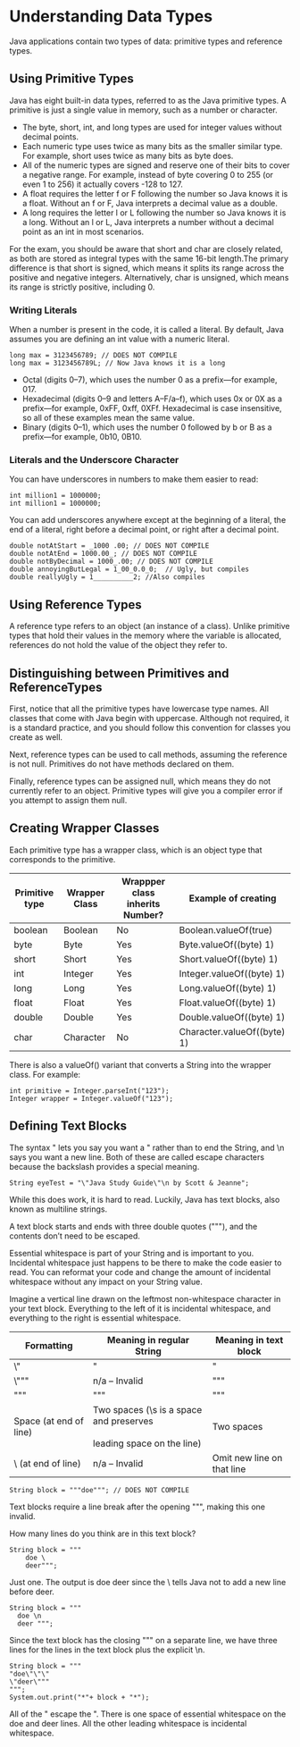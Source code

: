 # Understanding Data Types

Java applications contain two types of data: primitive types and reference types.

## Using Primitive Types

Java has eight built-in data types, referred to as the Java primitive types.
A primitive is just a single value in memory, such as a number or character.

- The byte, short, int, and long types are used for integer values without decimal points.
- Each numeric type uses twice as many bits as the smaller similar type. For example, short uses twice as many bits as
  byte does.
- All of the numeric types are signed and reserve one of their bits to cover a negative range. For example, instead of
  byte covering 0 to 255 (or even 1 to 256) it actually covers -128 to 127.
- A float requires the letter f or F following the number so Java knows it is a float. Without an f or F, Java
  interprets a decimal value as a double.
- A long requires the letter l or L following the number so Java knows it is a long. Without an l or L, Java interprets
  a number without a decimal point as an int in most scenarios.

For the exam, you should be aware that short and char are closely related, as both are stored as integral types with the
same 16-bit length.The primary difference is that short is signed, which means it splits its range across the positive
and negative integers. Alternatively, char is unsigned, which means its range is strictly positive, including 0.

### Writing Literals

When a number is present in the code, it is called a literal. By default, Java assumes you are defining an int value
with a numeric literal.

```
long max = 3123456789; // DOES NOT COMPILE
long max = 3123456789L; // Now Java knows it is a long
```

- Octal (digits 0–7), which uses the number 0 as a prefix—for example, 017.
- Hexadecimal (digits 0–9 and letters A–F/a–f), which uses 0x or 0X as a prefix—for example, 0xFF, 0xff, 0XFf.
  Hexadecimal is case insensitive, so all of these examples mean the same value.
- Binary (digits 0–1), which uses the number 0 followed by b or B as a prefix—for example, 0b10, 0B10.

### Literals and the Underscore Character

You can have underscores in numbers to make them easier to read:

```
int million1 = 1000000;
int million1 = 1000000;
```

You can add underscores anywhere except at the beginning of a literal, the end of a literal, right before a decimal
point, or right after a decimal point.

```
double notAtStart = _1000 .00; // DOES NOT COMPILE
double notAtEnd = 1000.00_; // DOES NOT COMPILE
double notByDecimal = 1000_.00; // DOES NOT COMPILE
double annoyingButLegal = 1_00_0.0_0;  // Ugly, but compiles
double reallyUgly = 1__________2; //Also compiles
```

## Using Reference Types

A reference type refers to an object (an instance of a class). Unlike primitive types that hold their values in the
memory where the variable is allocated, references do not hold the value of the object they refer to.

## Distinguishing between Primitives and ReferenceTypes

First, notice that all the primitive types have lowercase type names. All classes that come with Java begin with
uppercase. Although not required, it is a standard practice, and you should follow this convention for classes you
create as well.

Next, reference types can be used to call methods, assuming the reference is not null. Primitives do not have methods
declared on them.

Finally, reference types can be assigned null, which means they do not currently refer to an object. Primitive types
will give you a compiler error if you attempt to assign them null.

## Creating Wrapper Classes

Each primitive type has a wrapper class, which is an object type that corresponds to the primitive.

| Primitive type | Wrapper Class | Wrappper class inherits Number? | Example of creating         |
| ---------------- | --------------- | --------------------------------- | ----------------------------- |
| boolean        | Boolean       | No                              | Boolean.valueOf(true)       |
| byte           | Byte          | Yes                             | Byte.valueOf((byte) 1)      |
| short          | Short         | Yes                             | Short.valueOf((byte) 1)     |
| int            | Integer       | Yes                             | Integer.valueOf((byte) 1)   |
| long           | Long          | Yes                             | Long.valueOf((byte) 1)      |
| float          | Float         | Yes                             | Float.valueOf((byte) 1)     |
| double         | Double        | Yes                             | Double.valueOf((byte) 1)    |
| char           | Character     | No                              | Character.valueOf((byte) 1) |

There is also a valueOf() variant that converts a String into the wrapper class. For example:

```
int primitive = Integer.parseInt("123"); 
Integer wrapper = Integer.valueOf("123");
```

## Defining Text Blocks

The syntax \" lets you say you want a " rather than to end the String, and \n says you want a new line.
Both of these are called escape characters because the backslash provides a special meaning.

```
String eyeTest = "\"Java Study Guide\"\n by Scott & Jeanne";
```

While this does work, it is hard to read. Luckily, Java has text blocks, also known as multiline strings.

A text block starts and ends with three double quotes ("""), and the contents don’t need to be escaped.

Essential whitespace is part of your String and is important to you. Incidental whitespace just happens to be there to
make the code easier to read. You can reformat your code and change the amount of incidental whitespace without any
impact on your String value.

Imagine a vertical line drawn on the leftmost non-whitespace character in your text block. Everything to the left of it
is incidental whitespace, and everything to the right is essential whitespace.

| Formatting             | Meaning in regular String                                                   | Meaning in text block      |
| ------------------------ | ----------------------------------------------------------------------------- | ---------------------------- |
| \\"                    | "                                                                           | "                          |
| \\"""                  | n/a – Invalid                                                              | """                        |
| \"\"\"                 | """                                                                         | """                        |
| Space (at end of line) | Two spaces (\s is a space and preserves<br/><br/>leading space on the line) | Two spaces                 |
| \ (at end of line)     | n/a – Invalid                                                              | Omit new line on that line |

```
String block = """doe"""; // DOES NOT COMPILE
```

Text blocks require a line break after the opening """, making this one invalid.

How many lines do you think are in this text block?

```
String block = """
    doe \ 
    deer""";
```

Just one. The output is doe deer since the \ tells Java not to add a new line before deer.

```
String block = """
  doe \n 
  deer """;

```

Since the text block has the closing """ on a separate line, we have three lines for the lines in the text block plus
the explicit \n.

```
String block = """
"doe\"\"\"
\"deer\"""
""";
System.out.print("*"+ block + "*");

```

All of the \" escape the ". There is one space of essential whitespace on the doe and deer lines. All the other leading
whitespace is incidental whitespace.